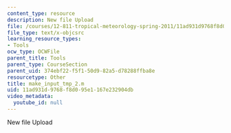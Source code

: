 ```yaml
---
content_type: resource
description: New file Upload
file: /courses/12-811-tropical-meteorology-spring-2011/11ad931d9768f8d095e1167e232904db_make_input_tmp_2.m
file_type: text/x-objcsrc
learning_resource_types:
- Tools
ocw_type: OCWFile
parent_title: Tools
parent_type: CourseSection
parent_uid: 374ebf22-f5f1-50d9-82a5-d78288ffba8e
resourcetype: Other
title: make_input_tmp_2.m
uid: 11ad931d-9768-f8d0-95e1-167e232904db
video_metadata:
  youtube_id: null
---
```

New file Upload